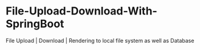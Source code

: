 # File-Upload-Download-With-SpringBoot
 File Upload | Download | Rendering to local file system as well as Database

